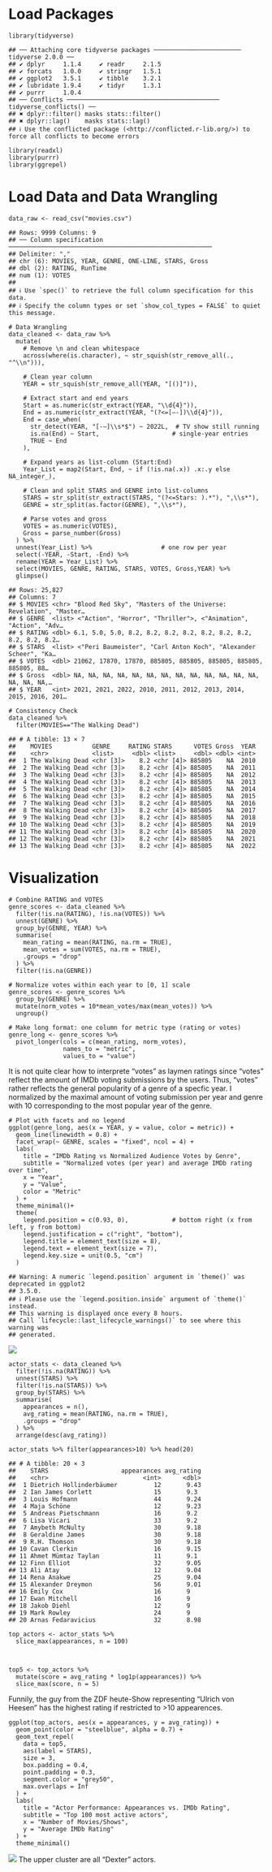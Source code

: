 # Load Packages

    library(tidyverse)

    ## ── Attaching core tidyverse packages ──────────────────────── tidyverse 2.0.0 ──
    ## ✔ dplyr     1.1.4     ✔ readr     2.1.5
    ## ✔ forcats   1.0.0     ✔ stringr   1.5.1
    ## ✔ ggplot2   3.5.1     ✔ tibble    3.2.1
    ## ✔ lubridate 1.9.4     ✔ tidyr     1.3.1
    ## ✔ purrr     1.0.4     
    ## ── Conflicts ────────────────────────────────────────── tidyverse_conflicts() ──
    ## ✖ dplyr::filter() masks stats::filter()
    ## ✖ dplyr::lag()    masks stats::lag()
    ## ℹ Use the conflicted package (<http://conflicted.r-lib.org/>) to force all conflicts to become errors

    library(readxl)
    library(purrr)
    library(ggrepel)

# Load Data and Data Wrangling

    data_raw <- read_csv("movies.csv")

    ## Rows: 9999 Columns: 9
    ## ── Column specification ────────────────────────────────────────────────────────
    ## Delimiter: ","
    ## chr (6): MOVIES, YEAR, GENRE, ONE-LINE, STARS, Gross
    ## dbl (2): RATING, RunTime
    ## num (1): VOTES
    ## 
    ## ℹ Use `spec()` to retrieve the full column specification for this data.
    ## ℹ Specify the column types or set `show_col_types = FALSE` to quiet this message.

    # Data Wrangling
    data_cleaned <- data_raw %>% 
      mutate(
        # Remove \n and clean whitespace
        across(where(is.character), ~ str_squish(str_remove_all(., "^\\n"))),

        # Clean year column
        YEAR = str_squish(str_remove_all(YEAR, "[()]")),

        # Extract start and end years
        Start = as.numeric(str_extract(YEAR, "\\d{4}")),
        End = as.numeric(str_extract(YEAR, "(?<=[–-])\\d{4}")),
        End = case_when(
          str_detect(YEAR, "[-–]\\s*$") ~ 2022L,  # TV show still running
          is.na(End) ~ Start,                    # single-year entries
          TRUE ~ End
        ),

        # Expand years as list-column (Start:End)
        Year_List = map2(Start, End, ~ if (!is.na(.x)) .x:.y else NA_integer_),

        # Clean and split STARS and GENRE into list-columns
        STARS = str_split(str_extract(STARS, "(?<=Stars: ).*"), ",\\s*"),
        GENRE = str_split(as.factor(GENRE), ",\\s*"),

        # Parse votes and gross
        VOTES = as.numeric(VOTES),
        Gross = parse_number(Gross)
      ) %>%
      unnest(Year_List) %>%                   # one row per year
      select(-YEAR, -Start, -End) %>% 
      rename(YEAR = Year_List) %>% 
      select(MOVIES, GENRE, RATING, STARS, VOTES, Gross,YEAR) %>% 
      glimpse()

    ## Rows: 25,827
    ## Columns: 7
    ## $ MOVIES <chr> "Blood Red Sky", "Masters of the Universe: Revelation", "Master…
    ## $ GENRE  <list> <"Action", "Horror", "Thriller">, <"Animation", "Action", "Adv…
    ## $ RATING <dbl> 6.1, 5.0, 5.0, 8.2, 8.2, 8.2, 8.2, 8.2, 8.2, 8.2, 8.2, 8.2, 8.2…
    ## $ STARS  <list> <"Peri Baumeister", "Carl Anton Koch", "Alexander Scheer", "Ka…
    ## $ VOTES  <dbl> 21062, 17870, 17870, 885805, 885805, 885805, 885805, 885805, 88…
    ## $ Gross  <dbl> NA, NA, NA, NA, NA, NA, NA, NA, NA, NA, NA, NA, NA, NA, NA, NA,…
    ## $ YEAR   <int> 2021, 2021, 2022, 2010, 2011, 2012, 2013, 2014, 2015, 2016, 201…

    # Consistency Check
    data_cleaned %>% 
      filter(MOVIES=="The Walking Dead")

    ## # A tibble: 13 × 7
    ##    MOVIES           GENRE     RATING STARS      VOTES Gross  YEAR
    ##    <chr>            <list>     <dbl> <list>     <dbl> <dbl> <int>
    ##  1 The Walking Dead <chr [3]>    8.2 <chr [4]> 885805    NA  2010
    ##  2 The Walking Dead <chr [3]>    8.2 <chr [4]> 885805    NA  2011
    ##  3 The Walking Dead <chr [3]>    8.2 <chr [4]> 885805    NA  2012
    ##  4 The Walking Dead <chr [3]>    8.2 <chr [4]> 885805    NA  2013
    ##  5 The Walking Dead <chr [3]>    8.2 <chr [4]> 885805    NA  2014
    ##  6 The Walking Dead <chr [3]>    8.2 <chr [4]> 885805    NA  2015
    ##  7 The Walking Dead <chr [3]>    8.2 <chr [4]> 885805    NA  2016
    ##  8 The Walking Dead <chr [3]>    8.2 <chr [4]> 885805    NA  2017
    ##  9 The Walking Dead <chr [3]>    8.2 <chr [4]> 885805    NA  2018
    ## 10 The Walking Dead <chr [3]>    8.2 <chr [4]> 885805    NA  2019
    ## 11 The Walking Dead <chr [3]>    8.2 <chr [4]> 885805    NA  2020
    ## 12 The Walking Dead <chr [3]>    8.2 <chr [4]> 885805    NA  2021
    ## 13 The Walking Dead <chr [3]>    8.2 <chr [4]> 885805    NA  2022

# Visualization

    # Combine RATING and VOTES
    genre_scores <- data_cleaned %>%
      filter(!is.na(RATING), !is.na(VOTES)) %>%
      unnest(GENRE) %>%
      group_by(GENRE, YEAR) %>%
      summarise(
        mean_rating = mean(RATING, na.rm = TRUE),
        mean_votes = sum(VOTES, na.rm = TRUE),
        .groups = "drop"
      ) %>%
      filter(!is.na(GENRE))

    # Normalize votes within each year to [0, 1] scale
    genre_scores <- genre_scores %>%
      group_by(GENRE) %>%
      mutate(norm_votes = 10*mean_votes/max(mean_votes)) %>%
      ungroup()

    # Make long format: one column for metric type (rating or votes)
    genre_long <- genre_scores %>%
      pivot_longer(cols = c(mean_rating, norm_votes),
                   names_to = "metric",
                   values_to = "value")

It is not quite clear how to interprete “votes” as laymen ratings since
“votes” reflect the amount of IMDb voting submissions by the users.
Thus, “votes” rather reflects the general popularity of a genre of a
specfic year. I normalized by the maximal amount of voting submission
per year and genre with 10 corresponding to the most popular year of the
genre.

    # Plot with facets and no legend
    ggplot(genre_long, aes(x = YEAR, y = value, color = metric)) +
      geom_line(linewidth = 0.8) +
      facet_wrap(~ GENRE, scales = "fixed", ncol = 4) + 
      labs(
        title = "IMDb Rating vs Normalized Audience Votes by Genre",
        subtitle = "Normalized votes (per year) and average IMDb rating over time",
        x = "Year",
        y = "Value",
        color = "Metric"
      ) +
      theme_minimal()+
      theme(
        legend.position = c(0.93, 0),            # bottom right (x from left, y from bottom)
        legend.justification = c("right", "bottom"),
        legend.title = element_text(size = 8),
        legend.text = element_text(size = 7),
        legend.key.size = unit(0.5, "cm")
      )

    ## Warning: A numeric `legend.position` argument in `theme()` was deprecated in ggplot2
    ## 3.5.0.
    ## ℹ Please use the `legend.position.inside` argument of `theme()` instead.
    ## This warning is displayed once every 8 hours.
    ## Call `lifecycle::last_lifecycle_warnings()` to see where this warning was
    ## generated.

![](hd25viet_files/figure-markdown_strict/Plot%20of%20votes%20and%20rating-1.png)

    actor_stats <- data_cleaned %>%
      filter(!is.na(RATING)) %>%
      unnest(STARS) %>%
      filter(!is.na(STARS)) %>%
      group_by(STARS) %>%
      summarise(
        appearances = n(),
        avg_rating = mean(RATING, na.rm = TRUE),
        .groups = "drop"
      ) %>%
      arrange(desc(avg_rating))

    actor_stats %>% filter(appearances>10) %>% head(20)

    ## # A tibble: 20 × 3
    ##    STARS                    appearances avg_rating
    ##    <chr>                          <int>      <dbl>
    ##  1 Dietrich Hollinderbäumer          12       9.43
    ##  2 Ian James Corlett                 15       9.3 
    ##  3 Louis Hofmann                     44       9.24
    ##  4 Maja Schöne                       12       9.23
    ##  5 Andreas Pietschmann               16       9.2 
    ##  6 Lisa Vicari                       33       9.2 
    ##  7 Amybeth McNulty                   30       9.18
    ##  8 Geraldine James                   30       9.18
    ##  9 R.H. Thomson                      30       9.18
    ## 10 Cavan Clerkin                     16       9.15
    ## 11 Ahmet Mümtaz Taylan               11       9.1 
    ## 12 Finn Elliot                       32       9.05
    ## 13 Ali Atay                          12       9.04
    ## 14 Rena Anakwe                       25       9.04
    ## 15 Alexander Dreymon                 56       9.01
    ## 16 Emily Cox                         16       9   
    ## 17 Ewan Mitchell                     16       9   
    ## 18 Jakob Diehl                       12       9   
    ## 19 Mark Rowley                       24       9   
    ## 20 Arnas Fedaravicius                32       8.98

    top_actors <- actor_stats %>%
      slice_max(appearances, n = 100)



    top5 <- top_actors %>%
      mutate(score = avg_rating * log1p(appearances)) %>%
      slice_max(score, n = 5)

Funnily, the guy from the ZDF heute-Show representing “Ulrich von
Heesen” has the highest rating if restricted to &gt;10 appearences.

    ggplot(top_actors, aes(x = appearances, y = avg_rating)) +
      geom_point(color = "steelblue", alpha = 0.7) +
      geom_text_repel(
        data = top5,
        aes(label = STARS),
        size = 3,
        box.padding = 0.4,
        point.padding = 0.3,
        segment.color = "grey50",
        max.overlaps = Inf
      ) +
      labs(
        title = "Actor Performance: Appearances vs. IMDb Rating",
        subtitle = "Top 100 most active actors",
        x = "Number of Movies/Shows",
        y = "Average IMDb Rating"
      ) +
      theme_minimal()

![](hd25viet_files/figure-markdown_strict/Plot%20top%20actors-1.png) The
upper cluster are all “Dexter” actors.

